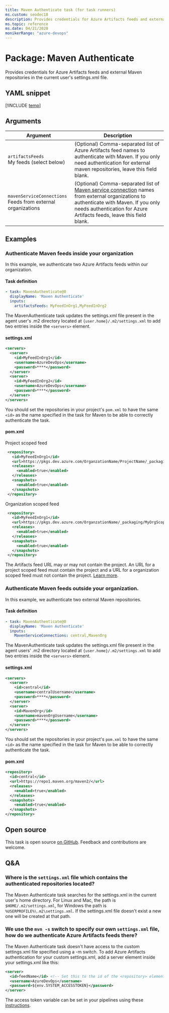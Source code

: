 ```yaml
---
title: Maven Authenticate task (for task runners)
ms.custom: seodec18
description: Provides credentials for Azure Artifacts feeds and external Maven repositories.
ms.topic: reference
ms.date: 04/21/2020
monikerRange: "azure-devops"
---
```


# Package: Maven Authenticate

Provides credentials for Azure Artifacts feeds and external Maven repositories in the current user's settings.xml file.

## YAML snippet

[!INCLUDE [temp](../includes/yaml/MavenAuthenticateV0.md)]

## Arguments

| Argument                                                        | Description                                                                                                                                                                                                                                                                                                                                                                     |
| --------------------------------------------------------------- | ------------------------------------------------------------------------------------------------------------------------------------------------------------------------------------------------------------------------------------------------------------------------------------------------------------------------------------------------------------------------------- |
| `artifactsFeeds`<br/>My feeds (select below)                    | (Optional) Comma-separated list of Azure Artifacts feed names to authenticate with Maven. If you only need authentication for external maven repositories, leave this field blank.                                                                                                                                                                                              |
| `mavenServiceConnections`<br/>Feeds from external organizations | (Optional) Comma-separated list of <a href="~/pipelines/library/service-endpoints.md#sep-maven" data-raw-source="[Maven service connection](~/pipelines/library/service-endpoints.md#sep-maven)">Maven service connection</a> names from external organizations to authenticate with Maven. If you only needs authentication for Azure Artifacts feeds, leave this field blank. |

## Examples

### Authenticate Maven feeds inside your organization

In this example, we authenticate two Azure Artifacts feeds within our organization.

#### Task definition

```YAML
- task: MavenAuthenticate@0
  displayName: 'Maven Authenticate'
  inputs:
    artifactsFeeds: MyFeedInOrg1,MyFeedInOrg2
```

The MavenAuthenticate task updates the settings.xml file present in the agent user's .m2 directory located at `{user.home}/.m2/settings.xml` to add two entries inside the `<servers>` element.

#### settings.xml

```XML
<servers>
  <server>
    <id>MyFeedInOrg1</id>
    <username>AzureDevOps</username>
    <password>****</password>
  </server>
  <server>
    <id>MyFeedInOrg2</id>
    <username>AzureDevOps</username>
    <password>****</password>
  </server>
</servers>
```

You should set the repositories in your project's `pom.xml` to have the same `<id>` as the name specified in the task for Maven to be able to correctly authenticate the task.

#### pom.xml

Project scoped feed

```XML
 <repository>
   <id>MyFeedInOrg1</id>
   <url>https://pkgs.dev.azure.com/OrganzationName/ProjectName/_packaging/MyProjectScopedFeed1/Maven/v1</url>
   <releases>
     <enabled>true</enabled>
   </releases>
   <snapshots>
     <enabled>true</enabled>
   </snapshots>
 </repository>
```

Organization scoped feed

```XML
 <repository>
   <id>MyFeedInOrg1</id>
   <url>https://pkgs.dev.azure.com/OrganzationName/_packaging/MyOrgScopedFeed1/Maven/v1</url>
   <releases>
     <enabled>true</enabled>
   </releases>
   <snapshots>
     <enabled>true</enabled>
   </snapshots>
 </repository>
```

The Artifacts feed URL may or may not contain the project. An URL for a project scoped feed must contain the project and a URL for a organization scoped feed must not contain the project. [Learn more](../../../artifacts/feeds/project-scoped-feeds.md).

### Authenticate Maven feeds outside your organization.

In this example, we authenticate two external Maven repositories.

#### Task definition

```YAML
- task: MavenAuthenticate@0
  displayName: 'Maven Authenticate'
  inputs:
    MavenServiceConnections: central,MavenOrg
```

The MavenAuthenticate task updates the settings.xml file present in the agent users' .m2 directory located at `{user.home}/.m2/settings.xml` to add two entries inside the `<servers>` element.

#### settings.xml

```XML
<servers>
  <server>
    <id>central</id>
    <username>centralUsername</username>
    <password>****</password>
  </server>
  <server>
    <id>MavenOrg</id>
    <username>mavenOrgUsername</username>
    <password>****</password>
  </server>
</servers>
```

You should set the repositories in your project's `pom.xml` to have the same `<id>` as the name specified in the task for Maven to be able to correctly authenticate the task.

#### pom.xml

```XML
<repository>
  <id>central</id>
  <url>https://repo1.maven.org/maven2/</url>
  <releases>
    <enabled>true</enabled>
  </releases>
  <snapshots>
    <enabled>true</enabled>
  </snapshots>
</repository>
```

## Open source

This task is open source [on GitHub](https://github.com/Microsoft/azure-pipelines-tasks). Feedback and contributions are welcome.

## Q&A

<!-- BEGINSECTION class="md-qanda" -->

### Where is the `settings.xml` file which contains the authenticated repositories located?

The Maven Authenticate task searches for the settings.xml in the current user's home directory. For Linux and Mac, the path is `$HOME/.m2/settings.xml`, for Windows the path is `%USERPROFILE%\.m2\settings.xml`. If the settings.xml file doesn't exist a new one will be created at that path.

### We use the `mvn -s` switch to specify our own `settings.xml` file, how do we authenticate Azure Artifacts feeds there?

The Maven Authenticate task doesn't have access to the custom settings.xml file specified using a -m switch. To add Azure Artifacts authentication for your custom settings.xml, add a server element inside your settings.xml like this:

```XML
<server>
  <id>feedName</id> <!-- Set this to the id of the <repository> element inside your pom.xml file. -->
  <username>AzureDevOps</username>
  <password>${env.SYSTEM_ACCESSTOKEN}</password>
</server>
```

The access token variable can be set in your pipelines using these [instructions](https://go.microsoft.com/fwlink/?linkid=2100801).

<!-- ENDSECTION -->
